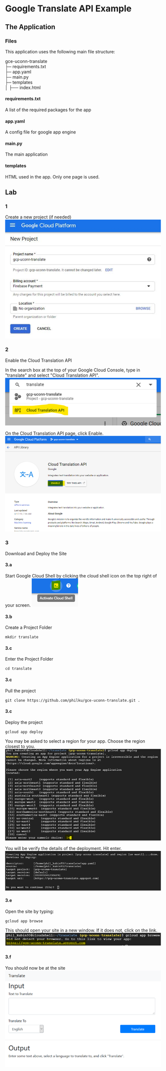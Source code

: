 # Google Translate API Example

## The Application

### Files
This application uses the following main file structure:

gce-uconn-translate                         <br>
├─ requirements.txt                       <br>
├─ app.yaml                               <br>
├─ main.py                                <br>
├─ templates                                <br>
│  ├── index.html

#### requirements.txt
A list of the required packages for the app

#### app.yaml
A config file for google app engine

#### main.py
The main application

#### templates
HTML used in the app. Only one page is used.

### 

## Lab

### 1
Create a new project (if needed)
![photo 1](https://raw.githubusercontent.com/philku/gce-uconn-translate/master/readme_pictures/1.JPG)

### 2
Enable the Cloud Translation API

In the search box at the top of your Google Cloud Console, type in "translate" and select "Cloud Translation API".
![](https://github.com/philku/gce-uconn-translate/blob/master/readme_pictures/2.png)

On the Cloud Translation API page, click Enable.
![](https://github.com/philku/gce-uconn-translate/blob/master/readme_pictures/3.png)

### 3
Download and Deploy the Site

#### 3.a
Start Google Cloud Shell by clicking the cloud shell icon on the top right of your screen.
![](https://github.com/philku/gce-uconn-translate/blob/master/readme_pictures/4.png)

#### 3.b
Create a Project Folder

```
mkdir translate
```

#### 3.c
Enter the Project Folder

```
cd translate
```

#### 3.c
Pull the project

```
git clone https://github.com/philku/gce-uconn-translate.git .
```

#### 3.c
Deploy the project

```
gcloud app deploy
```

You may be asked to select a region for your app. Choose the region closest to you.
![](https://github.com/philku/gce-uconn-translate/blob/master/readme_pictures/5.png)

You will be verify the details of the deployment. Hit enter.
![](https://github.com/philku/gce-uconn-translate/blob/master/readme_pictures/6.png)

#### 3.e
Open the site by typing:

```
gcloud app browse
```

This should open your site in a new window. If it does not, click on the link.
![](https://github.com/philku/gce-uconn-translate/blob/master/readme_pictures/7.png)

#### 3.f
You should now be at the site
![](https://github.com/philku/gce-uconn-translate/blob/master/readme_pictures/8.png)